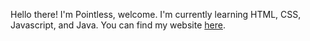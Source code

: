 Hello there! I'm Pointless, welcome. I'm currently learning HTML, CSS, Javascript, and Java. You can find my website [here](https://pointlesscircle.github.io/).
